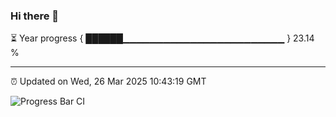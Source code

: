 ### Hi there 👋

⏳ Year progress { ██████▁▁▁▁▁▁▁▁▁▁▁▁▁▁▁▁▁▁▁▁▁▁▁▁ } 23.14 %

---

⏰ Updated on Wed, 26 Mar 2025 10:43:19 GMT

![Progress Bar CI](https://github.com/IshwaranRudhara/GIT-ACTION/workflows/Progress%20Bar%20CI/badge.svg)
